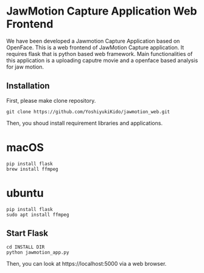 # JawMotion Capture Application Web Frontend
We have been developed a Jawmotion Capture Application based on OpenFace. This is a web frontend of JawMotion Capture application.
It requires flask that is python based web framework.
Main functionalities of this application is a uploading caputre movie and a openface based analysis for jaw motion.

## Installation
First, please make clone repository.
```
git clone https://github.com/YoshiyukiKido/jawmotion_web.git
```
Then, you shoud install requirement libraries and applications.

# macOS
```
pip install flask
brew install ffmpeg
```

# ubuntu
```
pip install flask
sudo apt install ffmpeg
```

## Start Flask
```
cd INSTALL DIR
python jawmotion_app.py
```
Then, you can look at https://localhost:5000 via a web browser.

